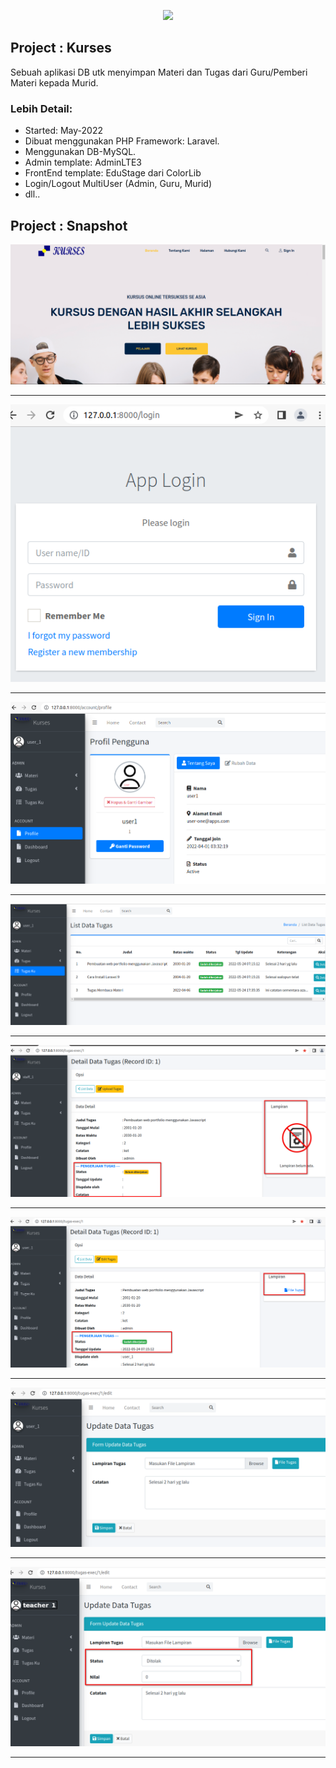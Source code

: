 <p align="center"><a href="https://laravel.com" target="_blank"><img src="https://raw.githubusercontent.com/laravel/art/master/logo-lockup/5%20SVG/2%20CMYK/1%20Full%20Color/laravel-logolockup-cmyk-red.svg" width="400"></a></p>

## Project : Kurses

Sebuah aplikasi DB utk menyimpan Materi dan Tugas dari Guru/Pemberi Materi kepada Murid.
### Lebih Detail:
- Started: May-2022
- Dibuat menggunakan PHP Framework: Laravel.
- Menggunakan DB-MySQL.
- Admin template: AdminLTE3
- FrontEnd template: EduStage dari ColorLib
- Login/Logout MultiUser (Admin, Guru, Murid)
- dll..

## Project : Snapshot
![Frontpage](public/images/1-frontpage.png)
<hr>

!["Login page"](public/images/2-login.png)
<hr>

![User Profile](public/images/3-profile-login.png)
<hr>

![Murid--List Tugas](public/images/4-list-tugas-murid.png)
<hr>

![Murid--List Tugas 2](public/images/5-detail-tugas-murid-2.png)
<hr>

![Murid--Detail Tugas](public/images/5-detail-tugas-murid.png)
<hr>

![Murid--Update/Kerjain Tugas](public/images/6-update-tugas-murid.png)
<hr>

![Guru--Koreksi Tugas Murid](public/images/7-update-tugas-guru.png)
<hr>
